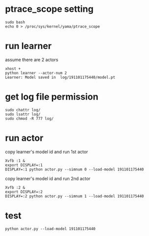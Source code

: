 # ptrace_scope setting

```
sudo bash
echo 0 > /proc/sys/kernel/yama/ptrace_scope
```

# run learner
assume there are 2 actors
```
xhost +
python learner --actor-num 2
Learner: Model saved in  log/191101175440/model.pt
```

# get log file permission
```
sudo chattr log/
sudo lsattr log/
sudo chmod -R 777 log/
```

# run actor
copy learner's model id and run 1st actor
```
Xvfb :1 &
export DISPLAY=:1
DISPLAY=:1 python actor.py --simnum 0 --load-model 191101175440
```
copy learner's model id and run 2nd actor
```
Xvfb :2 &
export DISPLAY=:2
DISPLAY=:2 python actor.py --simnum 1 --load-model 191101175440
```

# test
```
python actor.py --load-model 191101175440
```
